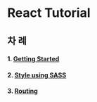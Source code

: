 # React Tutorial

## 차 례

#### 1. [Getting Started](./docs/chapter-01-getting-started.md)  
#### 2. [Style using SASS](./docs/chapter-02-style-using-sass.md)  
#### 3. [Routing](./docs/chapter-03-routing.md)  

